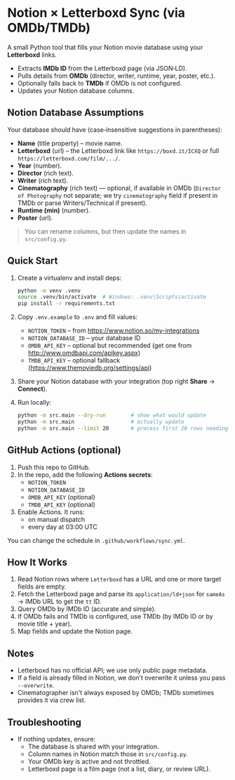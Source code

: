 # Notion × Letterboxd Sync (via OMDb/TMDb)

A small Python tool that fills your Notion movie database using your **Letterboxd** links.

- Extracts **IMDb ID** from the Letterboxd page (via JSON‑LD).
- Pulls details from **OMDb** (director, writer, runtime, year, poster, etc.).
- Optionally falls back to **TMDb** if OMDb is not configured.
- Updates your Notion database columns.

## Notion Database Assumptions

Your database should have (case‑insensitive suggestions in parentheses):

- **Name** (title property) – movie name.
- **Letterboxd** (url) – the Letterboxd link like `https://boxd.it/ICXQ` or full `https://letterboxd.com/film/.../`.
- **Year** (number).
- **Director** (rich text).
- **Writer** (rich text).
- **Cinematography** (rich text) — optional, if available in OMDb (`Director of Photography` not separate; we try `cinematography` field if present in TMDb or parse Writers/Technical if present).
- **Runtime (min)** (number).
- **Poster** (url).

> You can rename columns, but then update the names in `src/config.py`.

## Quick Start

1. Create a virtualenv and install deps:
   ```bash
   python -m venv .venv
   source .venv/bin/activate  # Windows: .venv\Scripts\activate
   pip install -r requirements.txt
   ```

2. Copy `.env.example` to `.env` and fill values:
   - `NOTION_TOKEN` – from https://www.notion.so/my-integrations
   - `NOTION_DATABASE_ID` – your database ID
   - `OMDB_API_KEY` – optional but recommended (get one from http://www.omdbapi.com/apikey.aspx)
   - `TMDB_API_KEY` – optional fallback (https://www.themoviedb.org/settings/api)

3. Share your Notion database with your integration (top right **Share** → **Connect**).

4. Run locally:
   ```bash
   python -m src.main --dry-run        # show what would update
   python -m src.main                  # actually update
   python -m src.main --limit 20       # process first 20 rows needing fill
   ```

## GitHub Actions (optional)

1. Push this repo to GitHub.
2. In the repo, add the following **Actions secrets**:
   - `NOTION_TOKEN`
   - `NOTION_DATABASE_ID`
   - `OMDB_API_KEY` (optional)
   - `TMDB_API_KEY` (optional)
3. Enable Actions. It runs:
   - on manual dispatch
   - every day at 03:00 UTC

You can change the schedule in `.github/workflows/sync.yml`.

## How It Works

1. Read Notion rows where `Letterboxd` has a URL and one or more target fields are empty.
2. Fetch the Letterboxd page and parse its `application/ld+json` for `sameAs` → IMDb URL to get the `tt` ID.
3. Query OMDb by IMDb ID (accurate and simple).
4. If OMDb fails and TMDb is configured, use TMDb (by IMDb ID or by movie title + year).
5. Map fields and update the Notion page.

## Notes

- Letterboxd has no official API; we use only public page metadata.
- If a field is already filled in Notion, we don't overwrite it unless you pass `--overwrite`.
- Cinematographer isn't always exposed by OMDb; TMDb sometimes provides it via crew list.

## Troubleshooting

- If nothing updates, ensure:
  - The database is shared with your integration.
  - Column names in Notion match those in `src/config.py`.
  - Your OMDb key is active and not throttled.
  - Letterboxd page is a film page (not a list, diary, or review URL).
